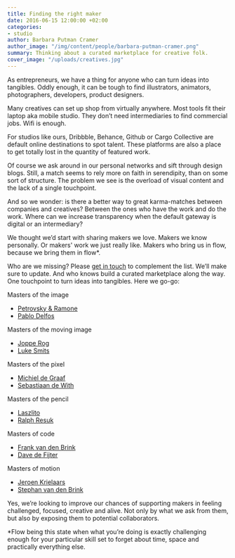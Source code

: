 ```yaml
---
title: Finding the right maker
date: 2016-06-15 12:00:00 +02:00
categories:
- studio
author: Barbara Putman Cramer
author_image: "/img/content/people/barbara-putman-cramer.png"
summary: Thinking about a curated marketplace for creative folk.
cover_image: "/uploads/creatives.jpg"
---
```


As entrepreneurs, we have a thing for anyone who can turn ideas into tangibles. Oddly enough, it can be tough to find illustrators, animators, photographers, developers, product designers.

Many creatives can set up shop from virtually anywhere. Most tools fit their laptop aka mobile studio. They don’t need intermediaries to find commercial jobs. Wifi is enough. 

For studios like ours, Dribbble, Behance, Github or Cargo Collective are default online destinations to spot talent. These platforms are also a place to get totally lost in the quantity of featured work. 

Of course we ask around in our personal networks and sift through design blogs. Still, a match seems to rely more on faith in serendipity, than on some sort of structure. The problem we see is the overload of visual content and the lack of a single touchpoint.

And so we wonder: is there a better way to great karma-matches between companies and creatives? Between the ones who have the work and do the work. Where can we increase transparency when the default gateway is digital or an intermediary?

We thought we’d start with sharing makers we love. Makers we know personally. Or makers' work we just really like. Makers who bring us in flow, because we bring them in flow*. 

Who are we missing? Please [get in touch](mailto:hello@backspace.studio) to complement the list. We’ll make sure to update. And who knows build a curated marketplace along the way. One touchpoint to turn ideas into tangibles. Here we go-go:

Masters of the image

* [Petrovsky & Ramone](http://love.petrovskyramone.com)
* [Pablo Delfos](http://www.pablodelfos.com)

Masters of the moving image

* [Joppe Rog](http://jopperog.com)
* [Luke Smits](http://www.snotyoung.com/)

Masters of the pixel

* [Michiel de Graaf](http://michieldegraaf.com)
* [Sebastiaan de With](http://icondesigner.net)

Masters of the pencil

* [Laszlito](http://www.laszlito.com)
* [Ralph Resuk](http://resuk.nl) 

Masters of code

* [Frank van den Brink](https://pragmatist.nl)
* [Dave de Fijter](https://indentity.nl)

Masters of motion

* [Jeroen Krielaars](http://www.calango.nl)
* [Stephan van den Brink](http://www.stephanvandenbrink.com)

Yes, we’re looking to improve our chances of supporting makers in feeling challenged, focused, creative and alive. Not only by what we ask from them, but also by exposing them to potential collaborators.

*Flow being this state when what you’re doing is exactly challenging enough for your particular skill set to forget about time, space and practically everything else. 